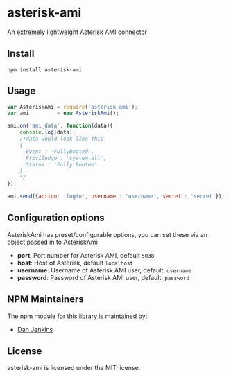 # asterisk-ami

An extremely lightweight Asterisk AMI connector

## Install

```
npm install asterisk-ami
```

## Usage

```js
var AsteriskAmi = require('asterisk-ami');
var ami         = new AsteriskAmi();

ami.on('ami_data', function(data){
	console.log(data);
	/*data would look like this
	{
      Event : 'FullyBooted',
      Priviledge : 'system,all',
      Status : 'Fully Booted'
    }
    */
});

ami.send({action: 'login', username : 'username', secret : 'secret'});
```

## Configuration options

AsteriskAmi has preset/configurable options, you can set these via an object passed in to AsteriskAmi

* **port**: Port number for Asterisk AMI, default `5038`
* **host**: Host of Asterisk, default `localhost`
* **username**: Username of Asterisk AMI user, default: `username`
* **password**: Password of Asterisk AMI user, default: `password`

## NPM Maintainers

The npm module for this library is maintained by:

* [Dan Jenkins](http://github.com/danjenkins)

## License

asterisk-ami is licensed under the MIT license.
